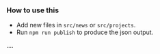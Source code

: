### How to use this
* Add new files in `src/news` or `src/projects`.
* Run `npm run publish` to produce the json output.

....